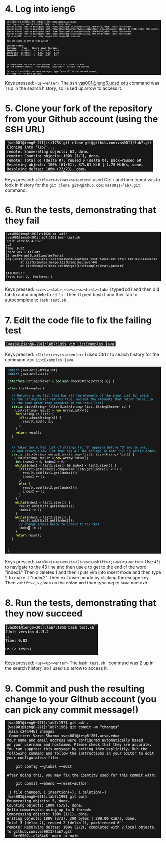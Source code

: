 # 4.  Log into ieng6
![Image](part4.png)

Keys pressed: ```<up><enter>```  The ssh vas001@ieng6.ucsd.edu command was 1 up in the search history, so I used up arrow to access it.
# 5. Clone your fork of the repository from your Github account (using the SSH URL)
![Image](part5.png)

Keys pressed: ```<Ctrl><r><v><a><s><enter>```I used Ctrl r and then typed vas to look in history for the ```git clone git@github.com:vas0011/lab7.git``` command.
# 6. Run the tests, demonstrating that they fail
![Image](part6.png)

Keys pressed: ```<cd><l><tab>```, ```<b><a><s><h><t><tab>``` I typed cd l and then did tab to autocomplete to ```cd ls```. Then I typed bash t and then tab to autocomplete to ```bash test.sh ```.
# 7. Edit the code file to fix the failing test
![Image](part7.png)

Keys pressed: ```<Ctrl><r><v><i><enter>``` I used Ctrl r to search history for the command ```vim ListExamples.java```. 

![Image](part72.png)

Keys pressed: ```<4><3><j><e><x><i><2><esc><shift><;><w><q><enter>``` Use ```43j``` to navigate to the 43 line and then use e to get to the end of the word "index1." Then x deletes 1 and then i puts vim into insert mode and then type 2 to make it "index2" Then exit insert mode by clicking the escape key. Then ```<shift><;>``` gives us the colon and then type wq to save and exit.

# 8. Run the tests, demonstrating that they now succeed
![Image](part8.png)

Keys pressed: ```<up><up><enter>``` The ```bash test.sh ``` command was 2 up in the search history, so I used up arrow to access it.
# 9. Commit and push the resulting change to your Github account (you can pick any commit message!)
![Image](part9.png)
